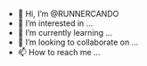 - 👋 Hi, I’m @RUNNERCANDO
- 👀 I’m interested in ...
- 🌱 I’m currently learning ...
- 💞️ I’m looking to collaborate on ...
- 📫 How to reach me ...

<!---
RUNNERCANDO/RUNNERCANDO is a ✨ special ✨ repository because its `README.md` (this file) appears on your GitHub profile.
You can click the Preview link to take a look at your changes.
--->
